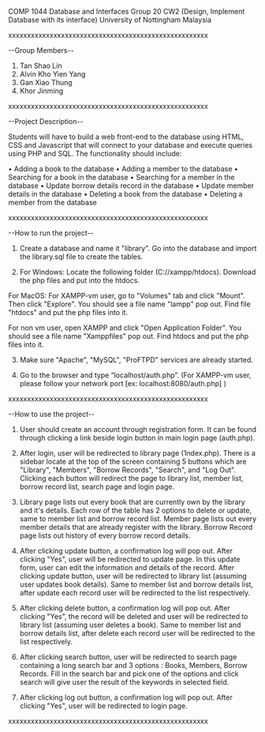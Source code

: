 COMP 1044 Database and Interfaces Group 20
CW2 (Design, Implement Database with its interface)
University of Nottingham Malaysia

xxxxxxxxxxxxxxxxxxxxxxxxxxxxxxxxxxxxxxxxxxxxxxxxxxxxx

--Group Members--

1. Tan Shao Lin
2. Alvin Kho Yien Yang
3. Gan Xiao Thung
4. Khor Jinming 

xxxxxxxxxxxxxxxxxxxxxxxxxxxxxxxxxxxxxxxxxxxxxxxxxxxxx

--Project Description--

Students will have to build a web front-end to the database using HTML, 
CSS and Javascript that will connect to your database and execute 
queries using PHP and SQL. The functionality should include:

• Adding a book to the database
• Adding a member to the database
• Searching for a book in the database
• Searching for a member in the database
• Update borrow details record in the database
• Update member details in the database
• Deleting a book from the database
• Deleting a member from the database

xxxxxxxxxxxxxxxxxxxxxxxxxxxxxxxxxxxxxxxxxxxxxxxxxxxxx

--How to run the project--

1. Create a database and name it "library". Go into the database and import the library.sql file 
to create the tables.

2. For Windows:
Locate the following folder (C://xampp/htdocs). Download the php files and put into the htdocs. 

For MacOS:
For XAMPP-vm user, go to "Volumes" tab and click "Mount". Then click "Explore". You should
see a file name "lampp" pop out. Find file "htdocs" and put the php files into it.

For non vm user, open XAMPP and click "Open Application Folder". You should see a file name
"Xamppfiles" pop out. Find htdocs and put the php files into it.

3. Make sure "Apache", "MySQL", "ProFTPD" services are already started.

4. Go to the browser and type “localhost/auth.php”.
(For XAMPP-vm user, please follow your network port [ex: localhost:8080/auth.php] ) 

xxxxxxxxxxxxxxxxxxxxxxxxxxxxxxxxxxxxxxxxxxxxxxxxxxxxx

--How to use the project--

1. User should create an account through registration form. It can be found through clicking a link beside login button 
in main login page (auth.php).

2. After login, user will be redirected to library page (1ndex.php). There is a sidebar locate at the top of the screen containing 5 
buttons which are "Library", "Members", "Borrow Records", "Search", and "Log Out". Clicking each button will redirect the page to library
list, member list, borrow record list, search page and login page.

3. Library page lists out every book that are currently own by the library and it's details. Each row of the table has 2 options to 
delete or update, same to member list and borrow record list. Member page lists out every member details that are already register with 
the library. Borrow Record page lists out history of every borrow record details. 

4. After clicking update button, a confirmation log will pop out. After clicking "Yes", user will be redirected to update page. 
In this update form, user can edit the information and details of the record. After clicking update button, user will be redirected to 
library list (assuming user updates book details). Same to member list and borrow details list, after update each record user 
will be redirected to the list respectively.

5. After clicking delete button, a confirmation log will pop out. After clicking "Yes", the record will be deleted and 
user will be redirected to library list (assuming user deletes a book). Same to member list and borrow details list, 
after delete each record user will be redirected to the list respectively.

6. After clicking search button, user will be redirected to search page containing a long search bar and 3 options : Books, Members, Borrow Records.
Fill in the search bar and pick one of the options and click search will give user the result of the keywords in selected field. 

7. After clicking log out button, a confirmation log will pop out. After clicking "Yes", user will be redirected to login page. 

xxxxxxxxxxxxxxxxxxxxxxxxxxxxxxxxxxxxxxxxxxxxxxxxxxxxx
